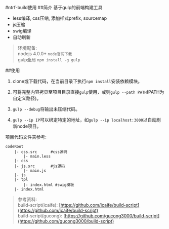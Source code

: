 #ntrf-build使用
##简介
基于gulp的前端构建工具
+ less编译, css压缩, 添加样式prefix, sourcemap 
+ js压缩
+ swig编译
+ 自动刷新

>环境配备:  
>nodejs 4.0.0+ `node官网下载`  
>gulp全局 `npm install -g gulp`  

##使用
1. clone或下载代码，在当前目录下执行`npm install`安装依赖模块。  

2. 可将完整内容拷贝至项目目录直接`gulp`使用，或则`gulp --path PATH`(PATH为自定义路径)。

3. `gulp --debug`将输出未压缩代码。

4. `gulp --ip IP`可以绑定特定的地址，如`gulp --ip localhost:3000`以自动刷新node项目。 

项目代码文件夹参考:  
    
    codeRoot
        |- css.src      #css源码
            |- main.less
        |- css
        |- js.src       #js源码
            |- main.js
        |- js
        |- tpl
            |- index.html #swig模板
        |- index.html


>参考资料:  
>build-script(icaife): [https://github.com/icaife/build-script](https://github.com/icaife/build-script)  
>build-script(gucong): [https://github.com/gucong3000/build-script](https://github.com/gucong3000/build-script)